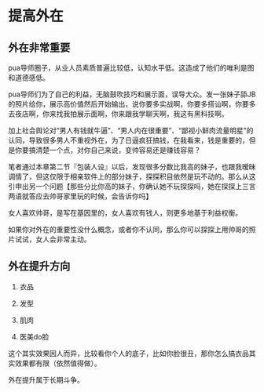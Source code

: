 # 提高外在

## 外在非常重要

pua导师圈子，从业人员素质普遍比较低，认知水平低。这造成了他们的唯利是图和道德感低。

pua导师们为了自己的利益，无脑鼓吹技巧和展示面，误导大众。发一张妹子舔JB的照片给你，展示高价值然后开始输出，说你要多实战啊，你要多搭讪啊，你要多去夜店啊，你来找我拍展示面啊，你来跟我学聊天啊，我这有黑科技啊。

加上社会舆论对“男人有钱就牛逼”、“男人内在很重要”、“鄙视小鲜肉流量明星”的认同，导致很多男人不重视外在，为了日逼疯狂搞钱，在我看来，钱是重要的，但是你要搞清楚一个点，对你自己来说，变帅容易还是赚钱容易？

笔者通过本章第二节『包装人设』以后，发现很多分数比我高的妹子，也跟我暧昧调情了，但这仅限于相亲软件上的部分妹子，探探积目依然是玩不动的。那么从这引申出另一个问题【那些分比你高的妹子，你确认她不玩探探吗，她在探探上三言两语就答应去帅哥家里玩的时候，会告诉你吗】

女人喜欢帅哥，是写在基因里的，女人喜欢有钱人，则更多地基于利益权衡。

如果你对外在的重要性没什么概念，或者你不认同，那么你可以探探上用帅哥的照片试试，女人会非常主动。

## 外在提升方向

1. 衣品

2. 发型

3. 肌肉

4. 医美do脸


这个其实效果因人而异，比较看你个人的底子，比如你脸很丑，那你怎么搞衣品其实效果都有限（依然值得做）。

外在提升属于长期斗争。
